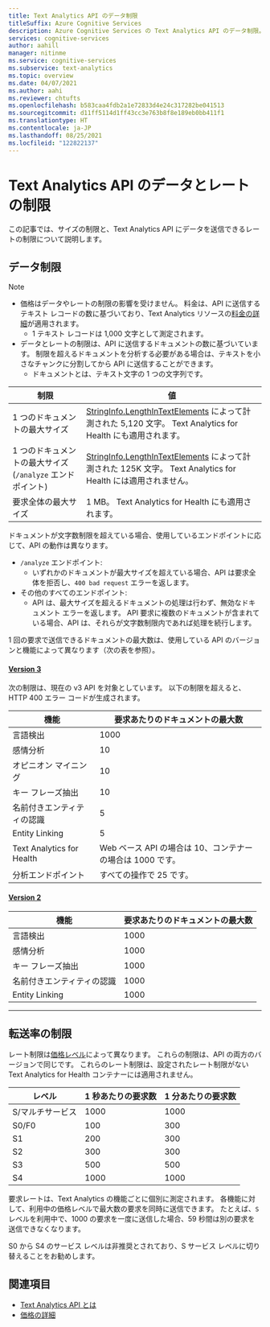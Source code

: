 ```yaml
---
title: Text Analytics API のデータ制限
titleSuffix: Azure Cognitive Services
description: Azure Cognitive Services の Text Analytics API のデータ制限。
services: cognitive-services
author: aahill
manager: nitinme
ms.service: cognitive-services
ms.subservice: text-analytics
ms.topic: overview
ms.date: 04/07/2021
ms.author: aahi
ms.reviewer: chtufts
ms.openlocfilehash: b583caa4fdb2a1e72833d4e24c317282be041513
ms.sourcegitcommit: d11ff5114d1ff43cc3e763b8f8e189eb0bb411f1
ms.translationtype: HT
ms.contentlocale: ja-JP
ms.lasthandoff: 08/25/2021
ms.locfileid: "122822137"
---
```

# <a name="data-and-rate-limits-for-the-text-analytics-api"></a>Text Analytics API のデータとレートの制限
<a name="data-limits"></a>

この記事では、サイズの制限と、Text Analytics API にデータを送信できるレートの制限について説明します。

## <a name="data-limits"></a>データ制限

> [!NOTE]
> * 価格はデータやレートの制限の影響を受けません。 料金は、API に送信するテキスト レコードの数に基づいており、Text Analytics リソースの[料金の詳細](https://azure.microsoft.com/pricing/details/cognitive-services/text-analytics/)が適用されます。
>   * 1 テキスト レコードは 1,000 文字として測定されます。 
> * データとレートの制限は、API に送信するドキュメントの数に基づいています。 制限を超えるドキュメントを分析する必要がある場合は、テキストを小さなチャンクに分割してから API に送信することができます。 
>   * ドキュメントとは、テキスト文字の 1 つの文字列です。  

| 制限 | 値 |
|------------------------|---------------|
| 1 つのドキュメントの最大サイズ | [StringInfo.LengthInTextElements](/dotnet/api/system.globalization.stringinfo.lengthintextelements) によって計測された 5,120 文字。 Text Analytics for Health にも適用されます。 |
| 1 つのドキュメントの最大サイズ (`/analyze` エンドポイント)  | [StringInfo.LengthInTextElements](/dotnet/api/system.globalization.stringinfo.lengthintextelements) によって計測された 125K 文字。 Text Analytics for Health には適用されません。 |
| 要求全体の最大サイズ | 1 MB。 Text Analytics for Health にも適用されます。 |


ドキュメントが文字数制限を超えている場合、使用しているエンドポイントに応じて、API の動作は異なります。

* `/analyze` エンドポイント:
  * いずれかのドキュメントが最大サイズを超えている場合、API は要求全体を拒否し、`400 bad request` エラーを返します。
* その他のすべてのエンドポイント:  
  * API は、最大サイズを超えるドキュメントの処理は行わず、無効なドキュメント エラーを返します。 API 要求に複数のドキュメントが含まれている場合、API は、それらが文字数制限内であれば処理を続行します。

1 回の要求で送信できるドキュメントの最大数は、使用している API のバージョンと機能によって異なります（次の表を参照）。

#### <a name="version-3"></a>[Version 3](#tab/version-3)

次の制限は、現在の v3 API を対象としています。 以下の制限を超えると、HTTP 400 エラー コードが生成されます。


| 機能 | 要求あたりのドキュメントの最大数 | 
|----------|-----------|
| 言語検出 | 1000 |
| 感情分析 | 10 |
| オピニオン マイニング | 10 |
| キー フレーズ抽出 | 10 |
| 名前付きエンティティの認識 | 5 |
| Entity Linking | 5 |
| Text Analytics for Health  | Web ベース API の場合は 10、コンテナーの場合は 1000 です。 |
| 分析エンドポイント | すべての操作で 25 です。 |

#### <a name="version-2"></a>[Version 2](#tab/version-2)

| 機能 | 要求あたりのドキュメントの最大数 | 
|----------|-----------|
| 言語検出 | 1000 |
| 感情分析 | 1000 |
| キー フレーズ抽出 | 1000 |
| 名前付きエンティティの認識 | 1000 |
| Entity Linking | 1000 |

---

## <a name="rate-limits"></a>転送率の制限

レート制限は[価格レベル](https://azure.microsoft.com/pricing/details/cognitive-services/text-analytics/)によって異なります。 これらの制限は、API の両方のバージョンで同じです。 これらのレート制限は、設定されたレート制限がない Text Analytics for Health コンテナーには適用されません。

| レベル          | 1 秒あたりの要求数 | 1 分あたりの要求数 |
|---------------|---------------------|---------------------|
| S/マルチサービス | 1000                | 1000                |
| S0/F0         | 100                 | 300                 |
| S1            | 200                 | 300                 |
| S2            | 300                 | 300                 |
| S3            | 500                 | 500                 |
| S4            | 1000                | 1000                |

要求レートは、Text Analytics の機能ごとに個別に測定されます。 各機能に対して、利用中の価格レベルで最大数の要求を同時に送信できます。 たとえば、`S` レベルを利用中で、1000 の要求を一度に送信した場合、59 秒間は別の要求を送信できなくなります。


S0 から S4 のサービス レベルは非推奨とされており、S サービス レベルに切り替えることをお勧めします。

## <a name="see-also"></a>関連項目

* [Text Analytics API とは](../overview.md)
* [価格の詳細](https://azure.microsoft.com/pricing/details/cognitive-services/text-analytics/)
